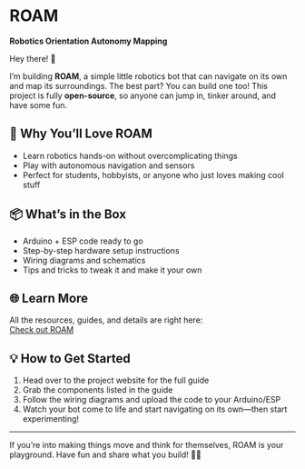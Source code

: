 # ROAM
**Robotics Orientation Autonomy Mapping**

Hey there! 👋  

I’m building **ROAM**, a simple little robotics bot that can navigate on its own and map its surroundings. The best part? You can build one too! This project is fully **open-source**, so anyone can jump in, tinker around, and have some fun.  

## 🚀 Why You’ll Love ROAM
- Learn robotics hands-on without overcomplicating things  
- Play with autonomous navigation and sensors  
- Perfect for students, hobbyists, or anyone who just loves making cool stuff  

## 📦 What’s in the Box
- Arduino + ESP code ready to go  
- Step-by-step hardware setup instructions  
- Wiring diagrams and schematics  
- Tips and tricks to tweak it and make it your own  

## 🌐 Learn More
All the resources, guides, and details are right here:  
[Check out ROAM](https://button-shad-41e.notion.site/ROAM-27da715c5eed8035a454e2915b9e0811)  

## 💡 How to Get Started
1. Head over to the project website for the full guide  
2. Grab the components listed in the guide  
3. Follow the wiring diagrams and upload the code to your Arduino/ESP  
4. Watch your bot come to life and start navigating on its own—then start experimenting!  

---

If you’re into making things move and think for themselves, ROAM is your playground. Have fun and share what you build! 🚗💨
